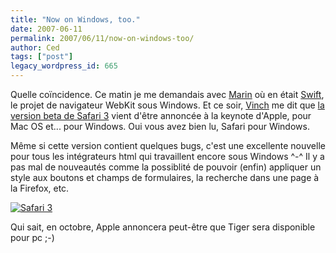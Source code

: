 ```yaml
---
title: "Now on Windows, too."
date: 2007-06-11
permalink: 2007/06/11/now-on-windows-too/
author: Ced
tags: ["post"]
legacy_wordpress_id: 665
---
```


Quelle coïncidence. Ce matin je me demandais avec [Marin](http://www.gatellier.be/blog/) où en était [Swift](http://try.swift.ws/), le projet de navigateur WebKit sous Windows. Et ce soir, [Vinch](http://www.vinch.be/blog/) me dit que [la version beta de Safari 3](http://www.apple.com/safari/download/) vient d'être annoncée à la keynote d'Apple, pour Mac OS et... pour Windows. Oui vous avez bien lu, Safari pour Windows.

Même si cette version contient quelques bugs, c'est une excellente nouvelle pour tous les intégrateurs html qui travaillent encore sous Windows ^-^ Il y a pas mal de nouveautés comme la possiblité de pouvoir (enfin) appliquer un style aux boutons et champs de formulaires, la recherche dans une page à la Firefox, etc.

<!-- excerpt -->

<a href="http://www.apple.com/safari/download/" title="Safari 3"><img src="https://64k.be/wp-content/uploads/2007/06/safari3.jpg" alt="Safari 3" /></a>

Qui sait, en octobre, Apple annoncera peut-être que Tiger sera disponible pour pc ;-)
